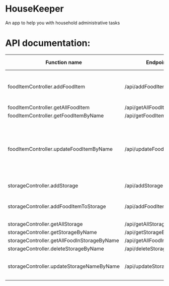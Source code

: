 # HouseKeeper
An app to help you with household administrative tasks

# API documentation:

<table>
	<thead>
		<tr>
			<th>Function name</th>
			<th>Endpoint name</th>
			<th>Method</th>
			<th>Request example</th>
		</tr>
	</thead>
	<tbody>
		<tr>
			<td>foodItemController.addFoodItem</td>
			<td>/api/addFoodItem</td>
			<td>POST</td>
			<td>{"name": "eggs",</br>"expirationDate": "2024-04-20",</br>"quantity": 6,</br>"unit": "piece"}</td>
		</tr>
		<tr>
			<td>foodItemController.getAllFoodItem</td>
			<td>/api/getAllFoodItem</td>
			<td>GET</td>
			<td>-</td>
		</tr>
		<tr>
			<td>foodItemController.getFoodItemByName</td>
			<td>/api/getFoodItemByName</td>
			<td>POST</td>
			<td>{"name": "milk"}</td>
		</tr>
		<tr>
			<td>foodItemController.updateFoodItemByName</td>
			<td>/api/updateFoodItemByName</td>
			<td>POST</td>
			<td>{"oldName": "milk",<br/>"updatedItem":<br/>{"name": "eggs",<br/>"expirationDate": "2024-04-20",<br/>"quantity": 6,<br/>"unit": "piece"}<br/>}</td>
		</tr>
		<tr>
			<td>storageController.addStorage</td>
			<td>/api/addStorage</td>
			<td>POST</td>
			<td>{"name": "fridge" }</td>
		</tr>
		<tr>
			<td>storageController.addFoodItemToStorage</td>
			<td>/api/addFoodItemToStorage</td>
			<td>POST</td>
			<td>{"storage": "fridge",</br>"foodItem": "milk"}</td>
		</tr>
		<tr>
			<td>storageController.getAllStorage</td>
			<td>/api/getAllStorage</td>
			<td>GET</td>
			<td>-</td>
		</tr>
		<tr>
			<td>storageController.getStorageByName</td>
			<td>/api/getStorageByName</td>
			<td>POST</td>
			<td>{"name":"fridge"}</td>
		</tr>
		<tr>
			<td>storageController.getAllFoodInStorageByName</td>
			<td>/api/getAllFoodInStorageByName</td>
			<td>POST</td>
			<td>{"name":"fridge"}</td>
		</tr>
		<tr>
			<td>storageController.deleteStorageByName</td>
			<td>/api/deleteStorageByName</td>
			<td>POST</td>
			<td>{"name":"fridge"}</td>
		</tr>
		<tr>
			<td>storageController.updateStorageNameByName</td>
			<td>/api/updateStorageNameByName</td>
			<td>POST</td>
			<td>{"oldName": "fridge",</br>"newName": "fridgeroni"}</td>
		</tr>
	</tbody>
</table>
